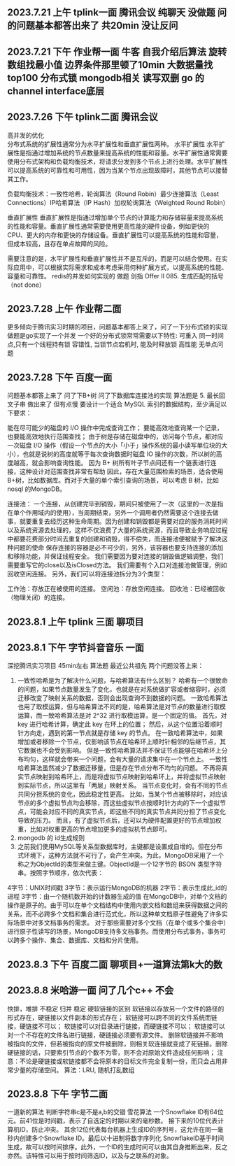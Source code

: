 ## 2023.7.21 上午 tplink一面 腾讯会议 纯聊天 没做题 问的问题基本都答出来了 共20min 没让反问
## 2023.7.21 下午 作业帮一面 牛客 自我介绍后算法 旋转数组找最小值 边界条件那里顿了10min 大数据量找top100  分布式锁  mongodb相关 读写双删  go 的channel interface底层
## 2023.7.26 下午 tplink二面 腾讯会议 
高并发的优化  
分布式系统的扩展性通常分为水平扩展性和垂直扩展性两种。
水平扩展性
水平扩展性是指通过增加系统的节点数量来提高系统的性能和容量。水平扩展性通常需要使用分布式架构和负载均衡技术，将请求分发到多个节点上进行处理。水平扩展性可以提高系统的可靠性和可用性，因为当某个节点出现故障时，其他节点可以接替其工作。

负载均衡技术：一致性哈希，轮询算法（Round Robin）最少连接算法（Least Connections）IP哈希算法（IP Hash）加权轮询算法（Weighted Round Robin）

垂直扩展性
垂直扩展性是指通过增加单个节点的计算能力和存储容量来提高系统的性能和容量。垂直扩展性通常需要使用更高性能的硬件设备，例如更快的CPU、更大的内存和更快的存储设备。垂直扩展性可以提高系统的性能和容量，但成本较高，且存在单点故障的风险。

需要注意的是，水平扩展性和垂直扩展性并不是互斥的，而是可以结合使用。在实际应用中，可以根据实际需求和成本考虑采用何种扩展方式，以提高系统的性能、容量和可靠性。
redis的并发如何实现的 做题 剑指 Offer II 085. 生成匹配的括号（not done）
## 2023.7.28 上午 作业帮二面 
更多倾向于腾讯实习时期的项目，问题基本都答上来了，问了一下分布式锁的实现 做题是go实现了一个并发
一个好的分布式锁常常需要以下特性:
可重入
同一时间点,只有一个线程持有锁
容错性, 当锁节点宕机时, 能及时释放锁
高性能
无单点问题
## 2023.7.28 下午 百度一面
问题基本都答上来了 问了下B+树 问了下数据库连接池的实现 算法题是  5. 最长回文子串 做出来了 但有点慢
要设计一个适合 MySQL 索引的数据结构，至少满足以下要求：

能在尽可能少的磁盘的 I/O 操作中完成查询工作；
要能高效地查询某一个记录，也要能高效地执行范围查找；
由于树是存储在磁盘中的，访问每个节点，都对应一次磁盘 I/O 操作（假设一个节点的大小「小于」操作系统的最小读写单位块的大小），也就是说树的高度就等于每次查询数据时磁盘 IO 操作的次数，所以树的高度越高，就会影响查询性能。
因为 B+ 树所有叶子节点间还有一个链表进行连接，这种设计对范围查找非常有帮助
因此，存在大量范围检索的场景，适合使用 B+树，比如数据库。而对于大量的单个索引查询的场景，可以考虑 B 树，比如 nosql 的MongoDB。

连接池：
一个连接，从创建完毕到销毁，期间只被使用了一次（这里的一次是指在单个作用域内的使用），当周期结束，另外一个调用者仍然需要这个连接去做事，就要重复去经历这种生命周期。因为创建和销毁都是需要对应的服务消耗时间以及系统资源去处理的，这样不仅浪费了大量的系统资源，而且导致业务响应过程中都要花费部分时间去重复的创建和销毁，得不偿失，而连接池便被赋予了解决这种问题的使命
保存连接的容器是必不可少的，另外，该容器也要支持连接的添加和移除功能，并保证线程安全。
我们需要因为要对连接的销毁做逻辑调整，我们需要重写它的close以及isClosed方法。
我们需要有个入口对连接池做管理，例如回收空闲连接。
另外，我们可以将连接池拆分为3个类型：

工作池：存放正在被使用的连接。
空闲池：存放空闲连接。
回收池：已经被回收（物理关闭）的连接。
## 2023.8.1 上午 tplink 三面 聊项目
## 2023.8.1 下午 字节抖音音乐 一面
深挖腾讯实习项目 45min左右 算法题 最近公共祖先
两个问题没答上来： 
1. 一致性哈希是为了解决什么问题，与哈希算法有什么区别？
哈希有一个很致命的问题，如果节点数量发生了变化，也就是在对系统做扩容或者缩容时，必须迁移改变了映射关系的数据，否则会出现查询不到数据的问题。
一致哈希算法也用了取模运算，但与哈希算法不同的是，哈希算法是对节点的数量进行取模运算，而一致哈希算法是对 2^32 进行取模运算，是一个固定的值。
首先，对 key 进行哈希计算，确定此 key 在环上的位置；
然后，从这个位置沿着顺时针方向走，遇到的第一节点就是存储 key 的节点。
在一致哈希算法中，如果增加或者移除一个节点，仅影响该节点在哈希环上顺时针相邻的后继节点，其它数据也不会受到影响。
但是一致性哈希算法并不保证节点能够在哈希环上分布均匀，这样就会带来一个问题，会有大量的请求集中在一个节点上。
一致性哈希算法虽然减少了数据迁移量，但是存在节点分布不均匀的问题。
不再将真实节点映射到哈希环上，而是将虚拟节点映射到哈希环上，并将虚拟节点映射到实际节点，所以这里有「两层」映射关系。
当节点变化时，会有不同的节点共同分担系统的变化，因此稳定性更高。
比如，当某个节点被移除时，对应该节点的多个虚拟节点均会移除，而这些虚拟节点按顺时针方向的下一个虚拟节点，可能会对应不同的真实节点，即这些不同的真实节点共同分担了节点变化导致的压力。
而且，有了虚拟节点后，还可以为硬件配置更好的节点增加权重，比如对权重更高的节点增加更多的虚拟机节点即可。
2. mongodb 的 id生成规则
3. 之前我们使用MySQL等关系型数据库时，主键都是设置成自增的。但在分布式环境下，这种方法就不可行了，会产生冲突。为此，MongoDB采用了一个称之为ObjectId的类型来做主键。ObjectId是一个12字节的 BSON 类型字符串。按照字节顺序，依次代表：

4字节：UNIX时间戳
3字节：表示运行MongoDB的机器
2字节：表示生成此_id的进程
3字节：由一个随机数开始的计数器生成的值
在MongoDB中，对单个文档的操作是原子的。由于可以在单个文档结构中使用内嵌文档和数组来获得数据之间的关系，而不必跨多个文档和集合进行范式化，所以这种单文档原子性避免了许多实际场景中对多文档事务的需求。
对于那些需要对多个文档（在单个或多个集合中）进行原子性读写的场景，MongoDB支持多文档事务。而使用分布式事务，事务可以跨多个操作、集合、数据库、文档和分片使用。
## 2023.8.3 下午 百度二面 聊项目+一道算法第k大的数
## 2023.8.8 米哈游一面 问了几个c++ 不会 
快排，堆排 不稳定 归并 稳定
硬软链接的区别
软链接以存放另一个文件的路径的形式存在，硬链接以文件副本的形式存在；
软链接可以跨不同的文件系统而链接，硬链接不可以；
软链接可以对目录进行链接，而硬链接不可以；
软链接可以对一个不存在的文件名进行链接，硬链接必须要有源文件。
删除软链接并不影响被指向的文件，但若被指向的原文件被删除，则相关软连接就变成了死链接。删除硬链接的话，只要索引节点的个数不为零，则不会对原始文件造成任何影响；
注意：不论是硬链接或软链接都不会将原本的目标文件完全复制一份，而只会占用非常少量的存储空间。
算法：LRU, 随机打乱数组
## 2023.8.8 下午 字节二面 
一道新的算法 判断字符串c是不是a,b的交错
雪花算法 
一个Snowflake ID有64位元。前41位是时间戳，表示了自选定的时期以来的毫秒数。 接下来的10位代表计算机ID，防止冲突。 其余12位代表每台机器上生成ID的序列号，这允许在同一毫秒内创建多个Snowflake ID。最后以十进制将数字序列化
SnowflakeID基于时间生成，故可以按时间排序。此外，一个ID的生成时间可以由其自身推断出来，反之亦然。该特性可以用于按时间筛选ID，以及与之联系的对象。
